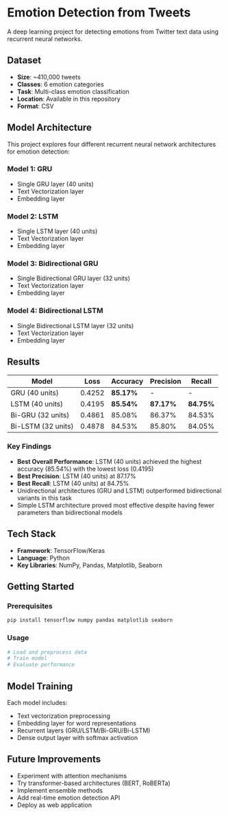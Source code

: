 # Emotion Detection from Tweets

A deep learning project for detecting emotions from Twitter text data using recurrent neural networks.

##  Dataset

- **Size**: ~410,000 tweets
- **Classes**: 6 emotion categories
- **Task**: Multi-class emotion classification
- **Location**: Available in this repository
- **Format**: CSV

##  Model Architecture

This project explores four different recurrent neural network architectures for emotion detection:

### Model 1: GRU
- Single GRU layer (40 units)
- Text Vectorization layer
- Embedding layer

### Model 2: LSTM
- Single LSTM layer (40 units)
- Text Vectorization layer
- Embedding layer

### Model 3: Bidirectional GRU
- Single Bidirectional GRU layer (32 units)
- Text Vectorization layer
- Embedding layer

### Model 4: Bidirectional LSTM
- Single Bidirectional LSTM layer (32 units)
- Text Vectorization layer
- Embedding layer

## Results

| Model | Loss | Accuracy | Precision | Recall |
|-------|------|----------|-----------|--------|
| GRU (40 units) | 0.4252 | **85.17%** | - | - |
| LSTM (40 units) | 0.4195 | **85.54%** | **87.17%** | **84.75%** |
| Bi-GRU (32 units) | 0.4861 | 85.08% | 86.37% | 84.53% |
| Bi-LSTM (32 units) | 0.4878 | 84.53% | 85.80% | 84.05% |

### Key Findings

- **Best Overall Performance**: LSTM (40 units) achieved the highest accuracy (85.54%) with the lowest loss (0.4195)
- **Best Precision**: LSTM (40 units) at 87.17%
- **Best Recall**: LSTM (40 units) at 84.75%
- Unidirectional architectures (GRU and LSTM) outperformed bidirectional variants in this task
- Simple LSTM architecture proved most effective despite having fewer parameters than bidirectional models

## Tech Stack

- **Framework**: TensorFlow/Keras
- **Language**: Python
- **Key Libraries**: NumPy, Pandas, Matplotlib, Seaborn

## Getting Started

### Prerequisites
```bash
pip install tensorflow numpy pandas matplotlib seaborn
```

### Usage
```python
# Load and preprocess data
# Train model
# Evaluate performance
```

## Model Training

Each model includes:
- Text vectorization preprocessing
- Embedding layer for word representations
- Recurrent layers (GRU/LSTM/Bi-GRU/Bi-LSTM)
- Dense output layer with softmax activation

##  Future Improvements

- Experiment with attention mechanisms
- Try transformer-based architectures (BERT, RoBERTa)
- Implement ensemble methods
- Add real-time emotion detection API
- Deploy as web application

